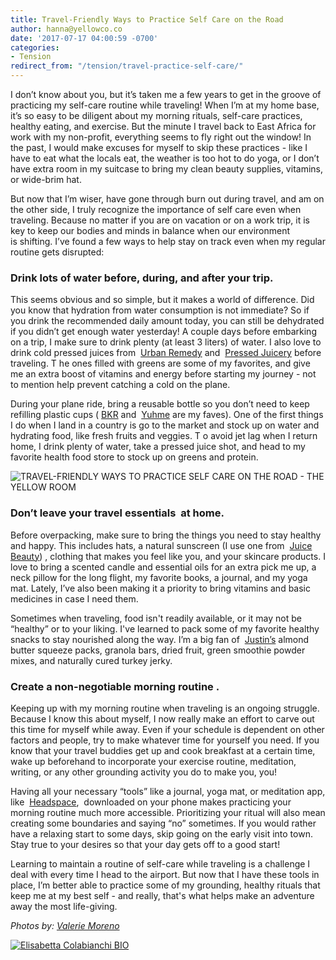 ```yaml
---
title: Travel-Friendly Ways to Practice Self Care on the Road
author: hanna@yellowco.co
date: '2017-07-17 04:00:59 -0700'
categories:
- Tension
redirect_from: "/tension/travel-practice-self-care/"
---
```


I don’t know about you, but it’s taken me a few years to get in the groove of practicing my self-care routine while traveling! When I’m at my home base, it’s so easy to be diligent about my morning rituals, self-care practices, healthy eating, and exercise. But the minute I travel back to East Africa for work with my non-profit, everything seems to fly right out the window! In the past, I would make excuses for myself to skip these practices - like I have to eat what the locals eat, the weather is too hot to do yoga, or I don’t have extra room in my suitcase to bring my clean beauty supplies, vitamins, or wide-brim hat.

But now that I’m wiser, have gone through burn out during travel, and am on the other side, I truly recognize the importance of self care even when traveling. Because no matter if you are on vacation or on a work trip, it is key to keep our bodies and minds in balance when our environment is shifting. I’ve found a few ways to help stay on track even when my regular routine gets disrupted:

### **Drink lots of water before, during, and after your trip.**

This seems obvious and so simple, but it makes a world of difference. Did you know that hydration from water consumption is not immediate? So if you drink the recommended daily amount today, you can still be dehydrated if you didn’t get enough water yesterday! A couple days before embarking on a trip, I make sure to drink plenty (at least 3 liters) of water. I also love to drink cold pressed juices from  [Urban Remedy](https://urbanremedy.com) and  [Pressed Juicery](http://www.pressedjuicery.com) before traveling. T he ones filled with greens are some of my favorites, and give me an extra boost of vitamins and energy before starting my journey - not to mention help prevent catching a cold on the plane.

During your plane ride, bring a reusable bottle so you don’t need to keep refilling plastic cups ( [BKR](http://www.mybkr.com) and  [Yuhme](http://www.yuhme.se) are my faves). One of the first things I do when I land in a country is go to the market and stock up on water and hydrating food, like fresh fruits and veggies. T o avoid jet lag when I return home, I drink plenty of water, take a pressed juice shot, and head to my favorite health food store to stock up on greens and protein.

![TRAVEL-FRIENDLY WAYS TO PRACTICE SELF CARE ON THE ROAD - THE YELLOW ROOM](https://s3.amazonaws.com/yellow-files/blog/2017/07/Photo-Nov-05-10-05-58-AM.jpg)

### **Don’t leave your travel essentials**  **at home.**

Before overpacking, make sure to bring the things you need to stay healthy and happy. This includes hats, a natural sunscreen (I use one from  [Juice Beauty](http://www.juicebeauty.com)) , clothing that makes you feel like you, and your skincare products. I love to bring a scented candle and essential oils for an extra pick me up, a neck pillow for the long flight, my favorite books, a journal, and my yoga mat. Lately, I’ve also been making it a priority to bring vitamins and basic medicines in case I need them.

Sometimes when traveling, food isn't readily available, or it may not be “healthy” or to your liking. I've learned to pack some of my favorite healthy snacks to stay nourished along the way. I’m a big fan of  [Justin’s](http://www.justins.com) almond butter squeeze packs, granola bars, dried fruit, green smoothie powder mixes, and naturally cured turkey jerky.

### **Create a non-negotiable morning routine** .

Keeping up with my morning routine when traveling is an ongoing struggle. Because I know this about myself, I now really make an effort to carve out this time for myself while away. Even if your schedule is dependent on other factors and people, try to make whatever time for yourself you need. If you know that your travel buddies get up and cook breakfast at a certain time, wake up beforehand to incorporate your exercise routine, meditation, writing, or any other grounding activity you do to make you, you!

Having all your necessary “tools” like a journal, yoga mat, or meditation app, like  [Headspace](http://www.headspace.com),  downloaded on your phone makes practicing your morning routine much more accessible. Prioritizing your ritual will also mean creating some boundaries and saying “no” sometimes. If you would rather have a relaxing start to some days, skip going on the early visit into town. Stay true to your desires so that your day gets off to a good start!

Learning to maintain a routine of self-care while traveling is a challenge I deal with every time I head to the airport. But now that I have these tools in place, I’m better able to practice some of my grounding, healthy rituals that keep me at my best self - and really, that's what helps make an adventure away the most life-giving.

_Photos by: [Valerie Moreno](http://www.nuanceandbubbles.com/)_

[![Elisabetta Colabianchi BIO](https://s3.amazonaws.com/yellow-files/blog/2017/07/Elisabetta-Colabianchi-BIO.jpg)](http://www.globaldreamcollective.com/)
